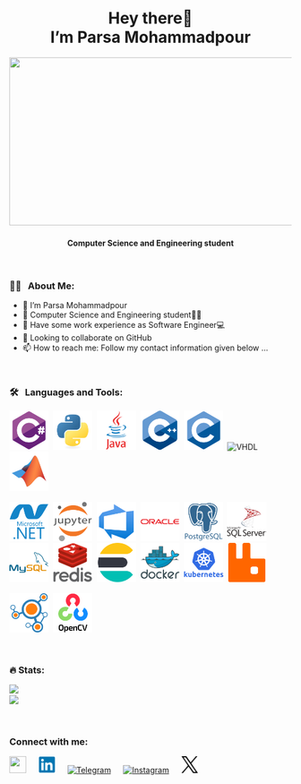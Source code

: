 <div align="center">
  <h1>
  Hey there👋<br/>I’m Parsa Mohammadpour
  </h1>
</div>
<div align="center">
  <img src="https://media.giphy.com/media/dWesBcTLavkZuG35MI/giphy.gif" width="600" height="300"/>
  <br/>
  <h4>
    Computer Science and Engineering student
  </h4>
  <br/>
</div>

### 👨‍💻 &nbsp; About Me:<br/>
- 👋 I’m Parsa Mohammadpour
- 🌱 Computer Science and Engineering student👨‍🎓
- 🔭 Have some work experience as Software Engineer💻
- 👯 Looking to collaborate on GitHub
- 📫 How to reach me: Follow my contact information given below ...
<br/>

### 🛠 &nbsp; Languages and Tools:

<p>
  <img src="https://github.com/devicons/devicon/blob/master/icons/csharp/csharp-original.svg" title="c#" alt="csharp" width="70" height="70"/>&nbsp;
  <img src="https://github.com/devicons/devicon/blob/master/icons/python/python-original.svg" title="python" alt="python" width="70" height="70"/>&nbsp;
  <img src="https://github.com/devicons/devicon/blob/master/icons/java/java-original-wordmark.svg" title="Java" alt="Java" width="70" height="70"/>&nbsp;
  <img src="https://github.com/devicons/devicon/blob/master/icons/cplusplus/cplusplus-original.svg" title="c++" alt="c++" width="70" height="70"/>&nbsp;
  <img src="https://github.com/devicons/devicon/blob/master/icons/c/c-original.svg" title="c" alt="c" width="70" height="70"/>&nbsp;
  <img src="https://github.com/user-attachments/assets/c76f68dd-8f84-4bf0-bbb3-b8a401e02e62" title="VHDL" alt="VHDL" width="70" height="70"/>&nbsp;
  <img src="https://github.com/devicons/devicon/blob/master/icons/matlab/matlab-original.svg" title="matlab" alt="matlab" width="70" height="70"/>&nbsp;
<br/>
<br/>
  <img src="https://github.com/devicons/devicon/blob/master/icons/dot-net/dot-net-plain-wordmark.svg" title=".Net" alt=".Net" width="70" height="70"/>&nbsp;
  <img src="https://github.com/devicons/devicon/blob/master/icons/jupyter/jupyter-original-wordmark.svg" title="jupyter" alt="jupyter" width="70" height="70"/>&nbsp;
  <img src="https://github.com/devicons/devicon/blob/master/icons/azuredevops/azuredevops-original.svg" title="AzureDevOps" alt="AzureDevOps" width="70" height="70"/>&nbsp;
  <img src="https://github.com/devicons/devicon/blob/master/icons/oracle/oracle-original.svg" title="Oracle Database" alt="Oracle Database" width="70" height="70"/>&nbsp;
  <img src="https://github.com/devicons/devicon/blob/master/icons/postgresql/postgresql-plain-wordmark.svg" title="PostgreSQL" alt="PostgreSQL" width="70" height="70"/>&nbsp;
  <img src="https://github.com/devicons/devicon/blob/master/icons/microsoftsqlserver/microsoftsqlserver-original-wordmark.svg" title="MSSQL" alt="MSSQL" width="70" height="70"/>&nbsp;
  <img src="https://github.com/devicons/devicon/blob/master/icons/mysql/mysql-original-wordmark.svg" title="MySQL" alt="MySQL" width="70" height="70"/>&nbsp;
  <img src="https://github.com/devicons/devicon/blob/master/icons/redis/redis-original-wordmark.svg" title="redis" alt="redis" width="70" height="70"/>&nbsp;
  <img src="https://github.com/devicons/devicon/blob/master/icons/elasticsearch/elasticsearch-original.svg" title="elasticsearch" alt="elasticsearch" width="70" height="70"/>&nbsp;
  <img src="https://github.com/devicons/devicon/blob/master/icons/docker/docker-original-wordmark.svg" title="docker" alt="docker" width="70" height="70"/>&nbsp;
  <img src="https://github.com/devicons/devicon/blob/master/icons/kubernetes/kubernetes-plain-wordmark.svg" title="kubernetes" alt="kubernetes" width="70" height="70"/>&nbsp;
  <img src="https://github.com/devicons/devicon/blob/master/icons/rabbitmq/rabbitmq-original.svg" title="RabbitMQ" alt="RabbitMQ" width="70" height="70"/>&nbsp;
  <br/>
  <br/>
  <img src="https://github.com/devicons/devicon/blob/master/icons/networkx/networkx-original.svg" title="networkx" alt="networkx" width="70" height="70"/>&nbsp;
  <img src="https://github.com/devicons/devicon/blob/master/icons/opencv/opencv-original-wordmark.svg" title="OpenCV" alt="OpenCV" width="70" height="70"/>&nbsp;
<p/>
<br/>

### 🔥 Stats:<br/>
<p float="left">

  <img src='https://streak-stats.demolab.com?user=ParsaMohammadpour&theme=prussian&hide_border=true&border_radius=10'>

<!--  <img src='https://github-readme-stats.vercel.app/api?username=ParsaMohammadpour&show_icons=true&theme=prussian&border_radius=10'> --> <br/>

  <img src='https://github-readme-stats.vercel.app/api/top-langs/?username=ParsaMohammadpour&hide_progress=true&theme=prussian&border_radius=10'>
  
</p>
<br/>

### Connect with me:<br/>

[<img src='https://github.com/user-attachments/assets/853a345c-1f7b-484b-81bb-e3d12b8e359d' width='30' height='30'>](mailto:parsa.mohammadpour01@gmail.com) &emsp;
[<img src='https://github.com/devicons/devicon/blob/master/icons/linkedin/linkedin-original.svg' title='Linkedin' alt='Linkedin' width='30' height='30'>](https://www.linkedin.com/in/parsa-mohammadpour-58a476220) &emsp;
[<img src='https://github.com/user-attachments/assets/e8196f91-721b-4835-b4a3-e448b9a4c1b4' title='Telegram' alt='Telegram' width='30' height='30'>](https://t.me/parsa_mohammadpour) &emsp;
[<img src='https://github.com/user-attachments/assets/b56cd9fc-45c5-4a7d-b1ef-4bcd3db6c7ca' title='Instagram' alt='Instagram' width='30' height='30'>](https://www.instagram.com/paarrrssa) &emsp;
[<img src='https://github.com/devicons/devicon/blob/master/icons/twitter/twitter-original.svg' title='Twitter' alt='Twitter' width='30' height='30'>](https://x.com/paarrrssa) &emsp;

